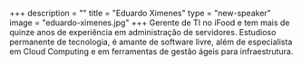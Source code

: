 +++
description = ""
title = "Eduardo Ximenes"
type = "new-speaker"
image = "eduardo-ximenes.jpg"
+++
Gerente de TI no iFood e tem mais de quinze anos de experiência em administração de servidores. Estudioso permanente de tecnologia, é amante de software livre, além de especialista em Cloud Computing e em ferramentas de gestão ágeis para infraestrutura.